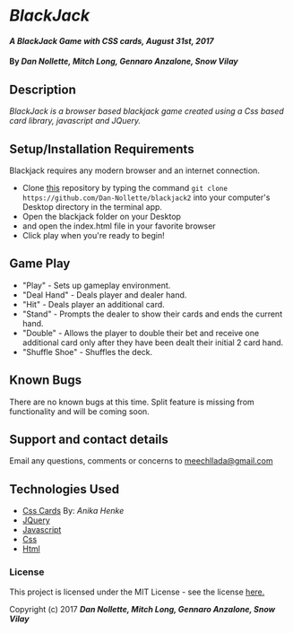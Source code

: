 # _BlackJack_

#### _A BlackJack Game with CSS cards, August 31st, 2017_

#### By _**Dan Nollette, Mitch Long,  Gennaro Anzalone, Snow Vilay**_

## Description

_BlackJack is a browser based blackjack game created using a Css based card library, javascript and JQuery._


## Setup/Installation Requirements

Blackjack requires any modern browser and an internet connection.

* Clone [this](https://github.com/Dan-Nollette/blackjack2) repository by typing the command ```git clone https://github.com/Dan-Nollette/blackjack2``` into your computer's Desktop directory in the terminal app.
* Open the blackjack folder on your Desktop
* and open the index.html file in your favorite browser
* Click play when you're ready to begin!


## Game Play

* "Play"        - Sets up gameplay environment.
* "Deal Hand" - Deals player and dealer hand.
* "Hit" - Deals player an additional card.
* "Stand" - Prompts the dealer to show their cards and ends the current hand.
* "Double" - Allows the player to double their bet and receive one additional card only after they have been dealt their initial 2 card hand.
* "Shuffle Shoe" - Shuffles the deck.


## Known Bugs

There are no known bugs at this time.  Split feature is missing from functionality and will be coming soon.

## Support and contact details

Email any questions, comments or concerns to meechllada@gmail.com

## Technologies Used

* [Css Cards](http://selfthinker.github.com/CSS-Playing-Cards/) By: _Anika Henke_
* [JQuery](https://jquery.com/)
* [Javascript](https://www.javascript.com/)
* [Css](https://developer.mozilla.org/en-US/docs/Web/CSS)
* [Html](https://developer.mozilla.org/en-US/docs/Web/HTML)




### License


This project is licensed under the MIT License - see the license [here.](https://opensource.org/licenses/MIT)

Copyright (c) 2017 **_Dan Nollette, Mitch Long, Gennaro Anzalone, Snow Vilay_**
